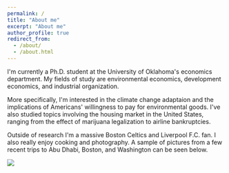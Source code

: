 ```yaml
---
permalink: /
title: "About me"
excerpt: "About me"
author_profile: true
redirect_from:
  - /about/
  - /about.html
---
```


I'm currently a Ph.D. student at the University of Oklahoma's economics
department. My fields of study are environmental economics, development
economics, and industrial organization.

More specifically, I'm interested in the climate change adaptaion and the implications of Americans' willingness to pay for environmental goods. I've also studied topics involving the housing market in the United States, ranging from the effect of marijuana legalization to airline bankruptcies.

Outside of research I'm a massive Boston Celtics and Liverpool F.C. fan. I also
really enjoy cooking and photography. A sample of pictures from a  few recent
trips to Abu Dhabi, Boston, and Washington can be seen below.

![](http://seantoconnor.github.io/images/photos.png)
